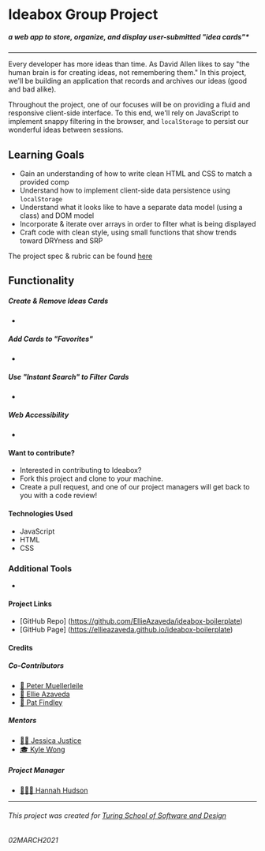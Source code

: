 # Ideabox Group Project
##### a web app to store, organize, and display user-submitted "idea cards"*
---

Every developer has more ideas than time. As David Allen likes to say "the human brain is for creating ideas, not remembering them." In this project, we'll be building an application that records and archives our ideas (good and bad alike).

Throughout the project, one of our focuses will be on providing a fluid and responsive client-side interface. To this end, we'll rely on JavaScript to implement snappy filtering in the browser, and `localStorage` to persist our wonderful ideas between sessions.

## Learning Goals

* Gain an understanding of how to write clean HTML and CSS to match a provided comp
* Understand how to implement client-side data persistence using `localStorage`
* Understand what it looks like to have a separate data model (using a class) and DOM model
* Incorporate & iterate over arrays in order to filter what is being displayed
* Craft code with clean style, using small functions that show trends toward DRYness and SRP

The project spec & rubric can be found [here](https://frontend.turing.io/projects/module-1/ideabox-group.html)

## Functionality

##### Create & Remove Ideas Cards
- 

##### Add Cards to "Favorites"
- 

##### Use "Instant Search" to Filter Cards
- 

##### Web Accessibility
- 

#### Want to contribute?
- Interested in contributing to Ideabox?
- Fork this project and clone to your machine.
- Create a pull request, and one of our project managers will get back to you with a code review!

#### Technologies Used
- JavaScript
- HTML
- CSS

### Additional Tools
- 

#### Project Links

- [GitHub Repo] (https://github.com/EllieAzaveda/ideabox-boilerplate)
- [GitHub Page] (https://ellieazaveda.github.io/ideabox-boilerplate)


#### Credits
##### Co-Contributors
- [🦥 Peter Muellerleile](https://github.com/pcmueller)
- [🧚 Ellie Azaveda](https://github.com/EllieAzaveda)
- [🥔 Pat Findley](https://github.com/Patfindley)

##### Mentors
- [🦸‍♀️ Jessica Justice](https://github.com/m1073496)
- [🎓 Kyle Wong](https://github.com/KyleWong2510)

##### Project Manager
- [👩🏻‍🏫 Hannah Hudson](https://github.com/hannahhch)

**************************************************************************

###### This project was created for [Turing School of Software and Design](https://turing.io/)
###### 02MARCH2021

